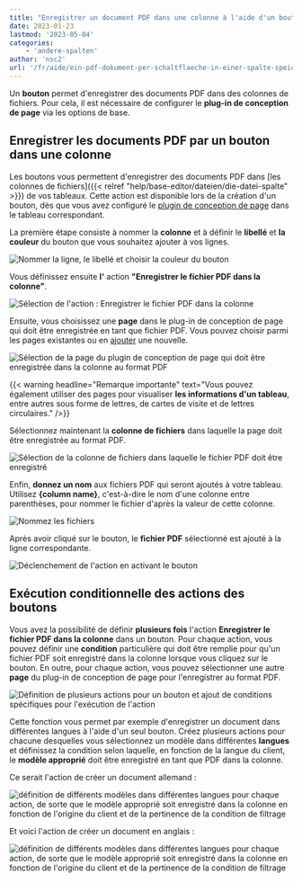 ```yaml
---
title: "Enregistrer un document PDF dans une colonne à l'aide d'un bouton"
date: 2023-01-23
lastmod: '2023-05-04'
categories:
    - 'andere-spalten'
author: 'nsc2'
url: '/fr/aide/ein-pdf-dokument-per-schaltflaeche-in-einer-spalte-speichern'
---
```


Un **bouton** permet d'enregistrer des documents PDF dans des colonnes de fichiers. Pour cela, il est nécessaire de configurer le **plug-in de conception de page** via les options de base.

## Enregistrer les documents PDF par un bouton dans une colonne

Les boutons vous permettent d'enregistrer des documents PDF dans [les colonnes de fichiers]({{< relref "help/base-editor/dateien/die-datei-spalte" >}}) de vos tableaux. Cette action est disponible lors de la création d'un bouton, dès que vous avez configuré le [plugin de conception de page](https://seatable.io/fr/?post_type=docs&p=19223) dans le tableau correspondant.

La première étape consiste à nommer la **colonne** et à définir le **libellé** et **la couleur** du bouton que vous souhaitez ajouter à vos lignes.

![Nommer la ligne, le libellé et choisir la couleur du bouton](images/name-button-and-select-colour.png)

Vous définissez ensuite **l'** action **"Enregistrer le fichier PDF dans la colonne"**.

![Sélection de l'action : Enregistrer le fichier PDF dans la colonne](images/create-pdf-design-and-save-to-column.png)

Ensuite, vous choisissez une **page** dans le plug-in de conception de page qui doit être enregistrée en tant que fichier PDF. Vous pouvez choisir parmi les pages existantes ou en [ajouter](https://seatable.io/fr/?post_type=docs&p=19223) une nouvelle.

![Sélection de la page du plugin de conception de page qui doit être enregistrée dans la colonne au format PDF](images/select-file-to-create-PDF-with.png)

{{< warning  headline="Remarque importante"  text="Vous pouvez également utiliser des pages pour visualiser **les informations d'un tableau**, entre autres sous forme de lettres, de cartes de visite et de lettres circulaires." />}}

Sélectionnez maintenant la **colonne de fichiers** dans laquelle la page doit être enregistrée au format PDF.

![Sélection de la colonne de fichiers dans laquelle le fichier PDF doit être enregistré](images/select-column-to-put-PDF.png)

Enfin, **donnez un nom** aux fichiers PDF qui seront ajoutés à votre tableau. Utilisez **{column name}**, c'est-à-dire le nom d'une colonne entre parenthèses, pour nommer le fichier d'après la valeur de cette colonne.

![Nommez les fichiers](images/PDF-file-name.png)

Après avoir cliqué sur le bouton, le **fichier PDF** sélectionné est ajouté à la ligne correspondante.

![Déclenchement de l'action en activant le bouton](images/pdf-example.gif)

## Exécution conditionnelle des actions des boutons

Vous avez la possibilité de définir **plusieurs fois** l'action **Enregistrer le fichier PDF dans la colonne** dans un bouton. Pour chaque action, vous pouvez définir une **condition** particulière qui doit être remplie pour qu'un fichier PDF soit enregistré dans la colonne lorsque vous cliquez sur le bouton. En outre, pour chaque action, vous pouvez sélectionner une autre **page** du plug-in de conception de page pour l'enregistrer au format PDF.

![Définition de plusieurs actions pour un bouton et ajout de conditions spécifiques pour l'exécution de l'action](images/add-several-actions-and-conditions-to-button.jpg)

Cette fonction vous permet par exemple d'enregistrer un document dans différentes langues à l'aide d'un seul bouton. Créez plusieurs actions pour chacune desquelles vous sélectionnez un modèle dans différentes **langues** et définissez la condition selon laquelle, en fonction de la langue du client, le **modèle approprié** doit être enregistré en tant que PDF dans la colonne.

Ce serait l'action de créer un document allemand :

![définition de différents modèles dans différentes langues pour chaque action, de sorte que le modèle approprié soit enregistré dans la colonne en fonction de l'origine du client et de la pertinence de la condition de filtrage](images/create-pdf-via-button-condition-1.png)

Et voici l'action de créer un document en anglais :

![définition de différents modèles dans différentes langues pour chaque action, de sorte que le modèle approprié soit enregistré dans la colonne en fonction de l'origine du client et de la pertinence de la condition de filtrage](images/create-pdf-via-button-condition-2.png)
